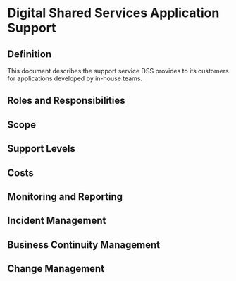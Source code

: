# Digital Shared Services Application Support

## Definition

This document describes the support service DSS provides to its customers for applications developed by in-house teams.

## Roles and Responsibilities

## Scope

## Support Levels

## Costs

## Monitoring and Reporting

## Incident Management

## Business Continuity Management

## Change Management
